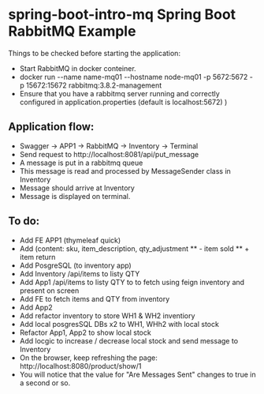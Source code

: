 # spring-boot-intro-mq Spring Boot RabbitMQ Example


Things to be checked before starting the application:

* Start RabbitMQ in docker conteiner.
* docker run --name name-mq01 --hostname node-mq01 -p 5672:5672 -p 15672:15672 rabbitmq:3.8.2-management 
* Ensure that you have a rabbitmq server running and correctly configured in application.properties (default is localhost:5672) )


## Application flow:
 
* Swagger -> APP1 -> RabbitMQ -> Inventory -> Terminal 
* Send request to  http://localhost:8081/api/put_message
* A message is put in a rabbitmq queue
* This message is read and processed by MessageSender class in Inventory
* Message should arrive at Inventory  
* Message is displayed on terminal. 


## To do:

* Add FE APP1 (thymeleaf quick)
* Add (content: sku, item_description, qty_adjustment
** - item sold 
** + item return
* Add PosgreSQL (to inventory app)
* Add Inventory /api/items to listy QTY
* Add App1 /api/items to listy QTY to to fetch using feign inventory and present on screen
* Add FE to fetch items and QTY from inventory 
* Add App2
* Add refactor inventory to store WH1 & WH2 inventiory 
* Add local posgresSQL DBs x2 to WH1, WHh2 with local stock
* Refactor App1, App2 to show local stock 
* Add locgic to increase / decrease local stock and send message to Inventory 
* On the browser, keep refreshing the page: http://localhost:8080/product/show/1 
* You will notice that the value for "Are Messages Sent" changes to true in a second or so. 
